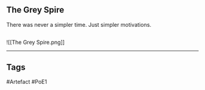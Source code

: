 ## The Grey Spire
There was never a simpler time.
Just simpler motivations.
##
![[The Grey Spire.png]]

---
## Tags
#Artefact
#PoE1